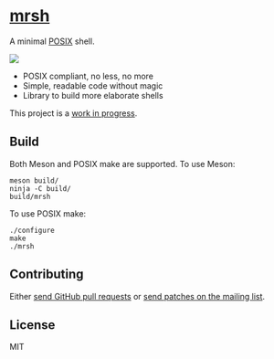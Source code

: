 # [mrsh]

A minimal [POSIX] shell.

[![](https://builds.sr.ht/~emersion/mrsh.svg)](https://builds.sr.ht/~emersion/mrsh)

* POSIX compliant, no less, no more
* Simple, readable code without magic
* Library to build more elaborate shells

This project is a [work in progress].

## Build

Both Meson and POSIX make are supported. To use Meson:

    meson build/
    ninja -C build/
    build/mrsh

To use POSIX make:

    ./configure
    make
    ./mrsh

## Contributing

Either [send GitHub pull requests][GitHub] or [send patches on the mailing
list][ML].

## License

MIT

[mrsh]: https://mrsh.sh
[POSIX]: http://pubs.opengroup.org/onlinepubs/9699919799/utilities/V3_chap02.html
[work in progress]: https://github.com/emersion/mrsh/issues/8
[GitHub]: https://github.com/emersion/mrsh
[ML]: https://lists.sr.ht/%7Eemersion/mrsh-dev
